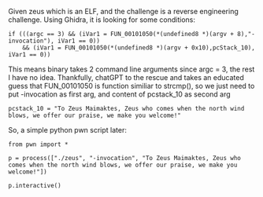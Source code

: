 Given zeus which is an ELF, and the challenge is a reverse engineering challenge. 
Using Ghidra, it is looking for some conditions:

```
if (((argc == 3) && (iVar1 = FUN_00101050(*(undefined8 *)(argv + 8),"-invocation"), iVar1 == 0))
    && (iVar1 = FUN_00101050(*(undefined8 *)(argv + 0x10),pcStack_10), iVar1 == 0))
```
This means binary takes 2 command line arguments since argc = 3, the rest I have no idea. Thankfully, chatGPT to the rescue and takes an educated guess that FUN_00101050 is function similiar to strcmp(), so we just need to put -invocation as first arg, and content of pcstack_10 as second arg

```
pcstack_10 = "To Zeus Maimaktes, Zeus who comes when the north wind blows, we offer our praise, we make you welcome!"
```

So, a simple python pwn script later:
```
from pwn import *

p = process(["./zeus", "-invocation", "To Zeus Maimaktes, Zeus who comes when the north wind blows, we offer our praise, we make you welcome!"])

p.interactive()
```